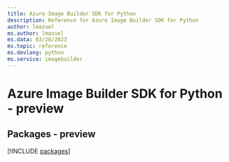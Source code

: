 ```yaml
---
title: Azure Image Builder SDK for Python
description: Reference for Azure Image Builder SDK for Python
author: lmazuel
ms.author: lmazuel
ms.data: 03/28/2023
ms.topic: reference
ms.devlang: python
ms.service: imagebuilder
---
```

# Azure Image Builder SDK for Python - preview
## Packages - preview
[!INCLUDE [packages](image-builder-index.md)]